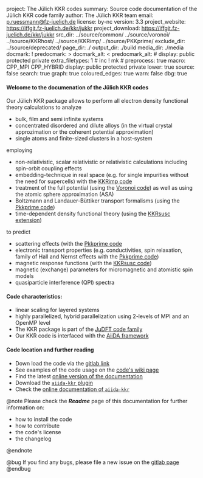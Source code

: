 project: The Jülich KKR codes
summary: Source code documentation of the Jülich KKR code family
author: The Jülich KKR team
email: p.ruessmann@fz-juelich.de
license: by-nc
version: 3.3
project_website: https://iffgit.fz-juelich.de/kkr/jukkr
project_download: https://iffgit.fz-juelich.de/kkr/jukkr
src_dir: ../source/common/
         ../source/voronoi/
         ../source/KKRhost/
         ../source/KKRimp/
         ../source/PKKprime/
exclude_dir: ../source/deprecated/
page_dir: ./
output_dir: ./build
media_dir: ./media
docmark: !
predocmark: >
docmark_alt: <
predocmark_alt: #
display: public
         protected
         private
extra_filetypes: 1 #
		 inc !
		 mk #
preprocess: true
macro: CPP_MPI
       CPP_HYBRID
display: public
         protected
         private
lower: true
source: false
search: true 
graph: true 
coloured_edges: true
warn: false 
dbg: true


#### Welcome to the documenation of the Jülich KKR codes

Our Jülich KKR package allows to perform all electron density functional theory calculations to analyze

* bulk, film and semi infinite systems
* concentrated disordered and dilute alloys (in the virtual crystal approzimation or the coherent potential approximation)
* single atoms and finite-sized clusters in a host-system

employing

* non-relativistic, scalar relativistic or relativistic calculations including spin-orbit coupling effects
* embedding-technique in real space (e.g. for single impurities without the need for supercells) with the [KKRimp code](https://iffgit.fz-juelich.de/kkr/kkrimp)
* treatment of the full potential (using the [Voronoi code](https://iffgit.fz-juelich.de/kkr/voronoi)) as well as using the atomic sphere approximation (ASA)
* Boltzmann and Landauer-Büttiker transport formalisms (using the [Pkkprime code](https://iffgit.fz-juelich.de/kkr/pkkr)) 
* time-dependent density functional theory (using the [KKRsusc extension](https://iffgit.fz-juelich.de/kkr/kkrsusc))

to predict

* scattering effects (with the [Pkkprime code](https://iffgit.fz-juelich.de/kkr/pkkr)
* electronic transport properties (e.g. conductivities, spin relaxation, family of Hall and Nernst effects with the [Pkkprime code](https://iffgit.fz-juelich.de/kkr/pkkr))
* magnetic response functions (with the [KKRsusc code](https://iffgit.fz-juelich.de/kkr/kkrsusc))
* magnetic (exchange) parameters for micromagnetic and atomistic spin models
* quasiparticle interference (QPI) spectra

#### Code characteristics:

* linear scaling for layered systems
* highly parallelized, hybrid parallelization using 2-levels of MPI and an OpenMP level
* The KKR package is part of the [JuDFT code family](http://www.judft.de/pm/index.php)
* Our KKR code is interfaced with the [AiiDA framework](http://www.aiida.net)


#### Code location and further reading
  * Down load the code via the [gitlab link](https://iffgit.fz-juelich.de/kkr/jukkr)
  * See examples of the code usage on the [code's wiki page](https://iffwiki.fz-juelich.de/kkr/doku.php)
  * Find the latest [online version of the documentation](https://kkr.iffgit.fz-juelich.de/jukkr)
  * Download the [`aiida-kkr` plugin](https://github.com/broeder-j/aiida-kkr)
  * Check the [online documentation of `aiida-kkr`](https://aiida-kkr.readthedocs.io)

@note
Please check the ***Readme*** page of this documentation for further information on:

  * how to install the code
  * how to contribute
  * the code's license
  * the changelog
  
@endnote

@bug
If you find any bugs, please file a new issue on the [gitlab page](https://iffgit.fz-juelich.de/kkr/jukkr/issues)
@endbug

